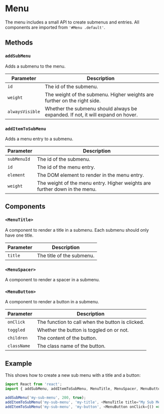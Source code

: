 # Menu

The menu includes a small API to create submenus and entries. All components are imported from `'#Menu .default'`.


## Methods

### `addSubMenu`

Adds a submenu to the menu.

| Parameter       | Description                                                                     |
| --------------- | ------------------------------------------------------------------------------- |
| `id`            | The id of the submenu.                                                          |
| `weight`        | The weight of the submenu. Higher weights are further on the right side.        |
| `alwaysVisible` | Whether the submenu should always be expanded. If not, it will expand on hover. |


### `addItemToSubMenu`

Adds a menu entry to a submenu.

| Parameter   | Description                                                                |
| ----------- | -------------------------------------------------------------------------- |
| `subMenuId` | The id of the submenu.                                                     |
| `id`        | The id of the menu entry.                                                  |
| `element`   | The DOM element to render in the menu entry.                               |
| `weight`    | The weight of the menu entry. Higher weights are further down in the menu. |


## Components

### `<MenuTitle>`

A component to render a title in a submenu. Each submenu should only have one title.

| Parameter | Description               |
| --------- | ------------------------- |
| `title`   | The title of the submenu. |


### `<MenuSpacer>`

A component to render a spacer in a submenu.


### `<MenuButton>`

A component to render a button in a submenu.

| Parameter   | Description                                      |
| ----------- | ------------------------------------------------ |
| `onClick`   | The function to call when the button is clicked. |
| `toggled`   | Whether the button is toggled on or not.         |
| `children`  | The content of the button.                       |
| `className` | The class name of the button.                    |


## Example

This shows how to create a new sub menu with a title and a button:

```javascript
import React from 'react';
import { addSubMenu, addItemToSubMenu, MenuTitle, MenuSpacer, MenuButton } from '#Menu .default';

addSubMenu('my-sub-menu', 200, true);
addItemToSubMenu('my-sub-menu', 'my-title', <MenuTitle title="My Sub Menu" />);
addItemToSubMenu('my-sub-menu', 'my-button', <MenuButton onClick={() => console.log('Button clicked')}>My Button</MenuButton>);
```
